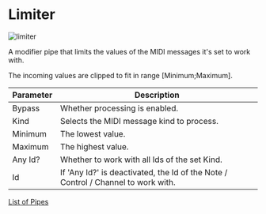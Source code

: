 # Limiter

![limiter](https://blokas.io/images/midihub/pipes/limiter.svg)

A modifier pipe that limits the values of the MIDI messages it's set to work with.

The incoming values are clipped to fit in range [Minimum;Maximum].

| Parameter              | Description                                              |
| ---------------------- | -------------------------------------------------------- |
| Bypass                 | Whether processing is enabled.                           |
| Kind                   | Selects the MIDI message kind to process.                |
| Minimum                | The lowest value.                                        |
| Maximum                | The highest value.                                       |
| Any Id?                | Whether to work with all Ids of the set Kind.            |
| Id                     | If 'Any Id?' is deactivated, the Id of the Note / Control / Channel to work with. |

<span class="blokas-web-hide">

[List of Pipes](quick-links.md#io-pipes)

</span>